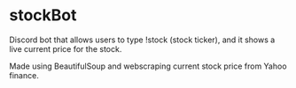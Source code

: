 # stockBot
Discord bot that allows users to type !stock (stock ticker), and it shows a live current price for the stock.

Made using BeautifulSoup and webscraping current stock price from Yahoo finance.
